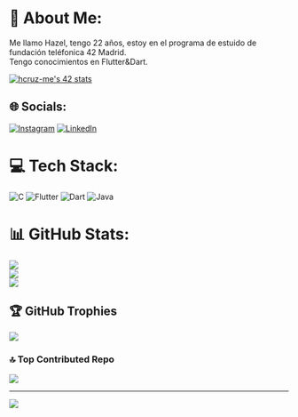 # 💫 About Me:
Me llamo Hazel, tengo 22 años, estoy en el programa de estuido de fundación teléfonica 42 Madrid. <br>Tengo conocimientos en Flutter&Dart.

[![hcruz-me's 42 stats](https://badge.mediaplus.ma/greenbinary/hcruz-me?UM6P=off)](https://github.com/oakoudad/badge42)

## 🌐 Socials:
[![Instagram](https://img.shields.io/badge/Instagram-%23E4405F.svg?logo=Instagram&logoColor=white)](https://instagram.com/hzzzlc) [![LinkedIn]([https://img.shields.io/badge/LinkedIn-%230077B5.svg?logo=linkedin&logoColor=white)](https://linkedin.com/in/hazel-m](https://www.linkedin.com/in/hazel-m%C3%A9ndez-b7b49021b?utm_source=share&utm_campaign=share_via&utm_content=profile&utm_medium=android_app)) 

# 💻 Tech Stack:
![C](https://img.shields.io/badge/c-%2300599C.svg?style=for-the-badge&logo=c&logoColor=white) ![Flutter](https://img.shields.io/badge/Flutter-%2302569B.svg?style=for-the-badge&logo=Flutter&logoColor=white) ![Dart](https://img.shields.io/badge/dart-%230175C2.svg?style=for-the-badge&logo=dart&logoColor=white) ![Java](https://img.shields.io/badge/java-%23ED8B00.svg?style=for-the-badge&logo=openjdk&logoColor=white)
# 📊 GitHub Stats:
![](https://github-readme-stats.vercel.app/api?username=hzzzlc&theme=shadow_green&hide_border=false&include_all_commits=false&count_private=false)<br/>
![](https://github-readme-streak-stats.herokuapp.com/?user=hzzzlc&theme=shadow_green&hide_border=false)<br/>
![](https://github-readme-stats.vercel.app/api/top-langs/?username=hzzzlc&theme=shadow_green&hide_border=false&include_all_commits=false&count_private=false&layout=compact)

## 🏆 GitHub Trophies
![](https://github-profile-trophy.vercel.app/?username=hzzzlc&theme=shadow_green&no-frame=false&no-bg=true&margin-w=4)

### 🔝 Top Contributed Repo
![](https://github-contributor-stats.vercel.app/api?username=hzzzlc&limit=5&theme=shadow_green&combine_all_yearly_contributions=true)

---
[![](https://visitcount.itsvg.in/api?id=hzzzlc&icon=0&color=3)](https://visitcount.itsvg.in)

<!-- Proudly created with GPRM ( https://gprm.itsvg.in ) -->
